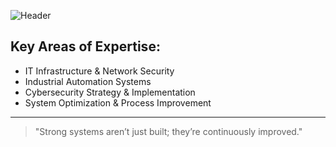 ![Header](./your-header-image-name.png)
## Key Areas of Expertise:  
- IT Infrastructure & Network Security  
- Industrial Automation Systems  
- Cybersecurity Strategy & Implementation  
- System Optimization & Process Improvement  

---  

> "Strong systems aren’t just built; they’re continuously improved."  

